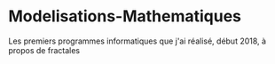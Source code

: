 # Modelisations-Mathematiques
Les premiers programmes informatiques que j'ai réalisé, début 2018, à propos de fractales
